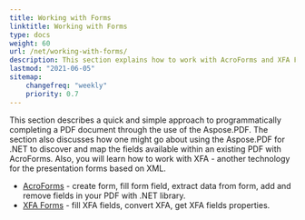 ```yaml
---
title: Working with Forms
linktitle: Working with Forms
type: docs
weight: 60
url: /net/working-with-forms/
description: This section explains how to work with AcroForms and XFA Forms in your PDF documents with Aspose.PDF for .NET.
lastmod: "2021-06-05"
sitemap:
    changefreq: "weekly"
    priority: 0.7
---
```


This section describes a quick and simple approach to programmatically completing a PDF document through the use of the Aspose.PDF. The section also discusses how one might go about using the Aspose.PDF for .NET  to discover and map the fields available within an existing PDF with AcroForms.
Also, you will learn how to work with XFA - another technology for the presentation forms based on XML.

- [AcroForms](/pdf/net/acroforms/) - create form, fill form field, extract data from form, add and remove fields in your PDF with .NET library.
- [XFA Forms](/pdf/net/xfa-forms/) - fill XFA fields, convert XFA, get XFA  fields properties.
